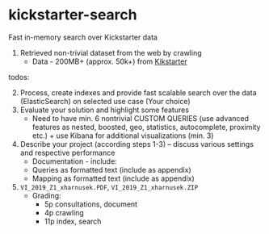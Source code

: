 # kickstarter-search
 Fast in-memory search over Kickstarter data 

1. Retrieved non-trivial dataset from the web by crawling
    * Data - 200MB+ (approx. 50k+) from [Kikstarter](https://www.kickstarter.com)

todos:

2. Process, create indexes and provide fast scalable search over the data (ElasticSearch) on selected use case (Your choice)
3. Evaluate your solution and highlight some features
    * Need to have min. 6 nontrivial CUSTOM QUERIES (use advanced features as nested, boosted, geo, statistics, autocomplete, proximity etc.) + use Kibana for additional visualizations (min. 3)
4. Describe your project (according steps 1-3) – discuss various settings and respective performance
    * Documentation - include:
    * Queries as formatted text (include as appendix)
    * Mapping as formatted text (include as appendix)
5. `VI_2019_Z1_xharnusek.PDF`, `VI_2019_Z1_xharnusek.ZIP`
    * Grading:
        * 5p consultations, document
        * 4p crawling
        * 11p index, search
